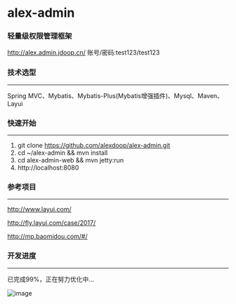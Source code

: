 # alex-admin
### 轻量级权限管理框架
http://alex.admin.jdoop.cn/
账号/密码:test123/test123

### 技术选型
-------------
Spring MVC、Mybatis、Mybatis-Plus(Mybatis增强插件)、Mysql、Maven、Layui

### 快速开始
-------------
1. git clone https://github.com/alexdoop/alex-admin.git
2. cd ~/alex-admin && mvn install
3. cd alex-admin-web && mvn jetty:run
4. http://localhost:8080

### 参考项目
-------------
http://www.layui.com/

http://fly.layui.com/case/2017/

http://mp.baomidou.com/#/

### 开发进度
-------------
已完成99%，正在努力优化中...

![image](https://github.com/alexdoop/alex-admin/blob/master/images/p1.png)
